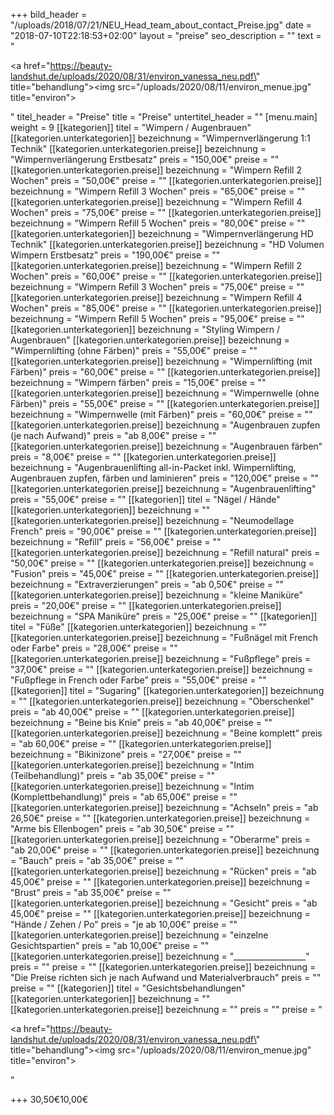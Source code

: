 +++
bild_header = "/uploads/2018/07/21/NEU_Head_team_about_contact_Preise.jpg"
date = "2018-07-10T22:18:53+02:00"
layout = "preise"
seo_description = ""
text = "<p></p><p><a href=\"https://beauty-landshut.de/uploads/2020/08/31/environ_vanessa_neu.pdf\" title=\"behandlung\"><img src=\"/uploads/2020/08/11/environ_menue.jpg\" title=\"environ\"></a></p>"
titel_header = "Preise"
title = "Preise"
untertitel_header = ""
[menu.main]
weight = 9
[[kategorien]]
titel = "Wimpern / Augenbrauen"
[[kategorien.unterkategorien]]
bezeichnung = "Wimpernverlängerung 1:1 Technik"
[[kategorien.unterkategorien.preise]]
bezeichnung = "Wimpernverlängerung Erstbesatz"
preis = "150,00€"
preise = ""
[[kategorien.unterkategorien.preise]]
bezeichnung = "Wimpern Refill 2 Wochen"
preis = "50,00€"
preise = ""
[[kategorien.unterkategorien.preise]]
bezeichnung = "Wimpern Refill 3 Wochen"
preis = "65,00€"
preise = ""
[[kategorien.unterkategorien.preise]]
bezeichnung = "Wimpern Refill 4 Wochen"
preis = "75,00€"
preise = ""
[[kategorien.unterkategorien.preise]]
bezeichnung = "Wimpern Refill 5 Wochen"
preis = "80,00€"
preise = ""
[[kategorien.unterkategorien]]
bezeichnung = "Wimpernverlängerung HD Technik"
[[kategorien.unterkategorien.preise]]
bezeichnung = "HD Volumen Wimpern Erstbesatz"
preis = "190,00€"
preise = ""
[[kategorien.unterkategorien.preise]]
bezeichnung = "Wimpern Refill 2 Wochen"
preis = "60,00€"
preise = ""
[[kategorien.unterkategorien.preise]]
bezeichnung = "Wimpern Refill 3 Wochen"
preis = "75,00€"
preise = ""
[[kategorien.unterkategorien.preise]]
bezeichnung = "Wimpern Refill 4 Wochen"
preis = "85,00€"
preise = ""
[[kategorien.unterkategorien.preise]]
bezeichnung = "Wimpern Refill 5 Wochen"
preis = "95,00€"
preise = ""
[[kategorien.unterkategorien]]
bezeichnung = "Styling Wimpern / Augenbrauen"
[[kategorien.unterkategorien.preise]]
bezeichnung = "Wimpernlifting (ohne Färben)"
preis = "55,00€"
preise = ""
[[kategorien.unterkategorien.preise]]
bezeichnung = "Wimpernlifting (mit Färben)"
preis = "60,00€"
preise = ""
[[kategorien.unterkategorien.preise]]
bezeichnung = "Wimpern färben"
preis = "15,00€"
preise = ""
[[kategorien.unterkategorien.preise]]
bezeichnung = "Wimpernwelle (ohne Färben)"
preis = "55,00€"
preise = ""
[[kategorien.unterkategorien.preise]]
bezeichnung = "Wimpernwelle (mit Färben)"
preis = "60,00€"
preise = ""
[[kategorien.unterkategorien.preise]]
bezeichnung = "Augenbrauen zupfen (je nach Aufwand)"
preis = "ab 8,00€"
preise = ""
[[kategorien.unterkategorien.preise]]
bezeichnung = "Augenbrauen färben"
preis = "8,00€"
preise = ""
[[kategorien.unterkategorien.preise]]
bezeichnung = "Augenbrauenlifting all-in-Packet inkl. Wimpernlifting, Augenbrauen zupfen, färben und laminieren"
preis = "120,00€"
preise = ""
[[kategorien.unterkategorien.preise]]
bezeichnung = "Augenbrauenlifting"
preis = "55,00€"
preise = ""
[[kategorien]]
titel = "Nägel / Hände"
[[kategorien.unterkategorien]]
bezeichnung = ""
[[kategorien.unterkategorien.preise]]
bezeichnung = "Neumodellage French"
preis = "90,00€"
preise = ""
[[kategorien.unterkategorien.preise]]
bezeichnung = "Refill"
preis = "56,00€"
preise = ""
[[kategorien.unterkategorien.preise]]
bezeichnung = "Refill natural"
preis = "50,00€"
preise = ""
[[kategorien.unterkategorien.preise]]
bezeichnung = "Fusion"
preis = "45,00€"
preise = ""
[[kategorien.unterkategorien.preise]]
bezeichnung = "Extraverzierungen"
preis = "ab 0,50€"
preise = ""
[[kategorien.unterkategorien.preise]]
bezeichnung = "kleine Maniküre"
preis = "20,00€"
preise = ""
[[kategorien.unterkategorien.preise]]
bezeichnung = "SPA Maniküre"
preis = "25,00€"
preise = ""
[[kategorien]]
titel = "Füße"
[[kategorien.unterkategorien]]
bezeichnung = ""
[[kategorien.unterkategorien.preise]]
bezeichnung = "Fußnägel mit French oder Farbe"
preis = "28,00€"
preise = ""
[[kategorien.unterkategorien.preise]]
bezeichnung = "Fußpflege"
preis = "37,00€"
preise = ""
[[kategorien.unterkategorien.preise]]
bezeichnung = "Fußpflege in French oder Farbe"
preis = "55,00€"
preise = ""
[[kategorien]]
titel = "Sugaring"
[[kategorien.unterkategorien]]
bezeichnung = ""
[[kategorien.unterkategorien.preise]]
bezeichnung = "Oberschenkel"
preis = "ab 40,00€"
preise = ""
[[kategorien.unterkategorien.preise]]
bezeichnung = "Beine bis Knie"
preis = "ab 40,00€"
preise = ""
[[kategorien.unterkategorien.preise]]
bezeichnung = "Beine komplett"
preis = "ab 60,00€"
preise = ""
[[kategorien.unterkategorien.preise]]
bezeichnung = "Bikinizone"
preis = "27,00€"
preise = ""
[[kategorien.unterkategorien.preise]]
bezeichnung = "Intim (Teilbehandlung)"
preis = "ab 35,00€"
preise = ""
[[kategorien.unterkategorien.preise]]
bezeichnung = "Intim (Komplettbehandlung)"
preis = "ab 65,00€"
preise = ""
[[kategorien.unterkategorien.preise]]
bezeichnung = "Achseln"
preis = "ab 26,50€"
preise = ""
[[kategorien.unterkategorien.preise]]
bezeichnung = "Arme bis Ellenbogen"
preis = "ab 30,50€"
preise = ""
[[kategorien.unterkategorien.preise]]
bezeichnung = "Oberarme"
preis = "ab 20,00€"
preise = ""
[[kategorien.unterkategorien.preise]]
bezeichnung = "Bauch"
preis = "ab 35,00€"
preise = ""
[[kategorien.unterkategorien.preise]]
bezeichnung = "Rücken"
preis = "ab 45,00€"
preise = ""
[[kategorien.unterkategorien.preise]]
bezeichnung = "Brust"
preis = "ab 35,00€"
preise = ""
[[kategorien.unterkategorien.preise]]
bezeichnung = "Gesicht"
preis = "ab 45,00€"
preise = ""
[[kategorien.unterkategorien.preise]]
bezeichnung = "Hände / Zehen / Po"
preis = "je ab 10,00€"
preise = ""
[[kategorien.unterkategorien.preise]]
bezeichnung = "einzelne Gesichtspartien"
preis = "ab 10,00€"
preise = ""
[[kategorien.unterkategorien.preise]]
bezeichnung = "__________________"
preis = ""
preise = ""
[[kategorien.unterkategorien.preise]]
bezeichnung = "Die Preise richten sich je nach Aufwand und Materialverbrauch"
preis = ""
preise = ""
[[kategorien]]
titel = "Gesichtsbehandlungen"
[[kategorien.unterkategorien]]
bezeichnung = ""
[[kategorien.unterkategorien.preise]]
bezeichnung = ""
preis = ""
preise = "<p></p><p><a href=\"https://beauty-landshut.de/uploads/2020/08/31/environ_vanessa_neu.pdf\" title=\"behandlung\"><img src=\"/uploads/2020/08/11/environ_menue.jpg\" title=\"environ\"></a></p>"

+++
30,50€10,00€